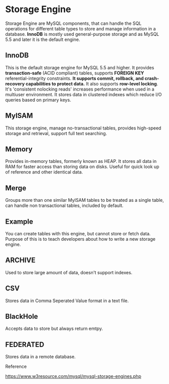 # Storage Engine

Storage Engine are MySQL components, that can handle the SQL operations for different table types to store and manage information in a database. **InnoDB** is mostly used general-purpose storage and as MySQL 5.5 and later it is the default engine. 

## InnoDB

This is the default storage engine for MySQL 5.5 and higher. It provides **transaction-safe** (ACID compliant) tables, supports **FOREIGN KEY** referential-integrity constraints. **It supports commit, rollback, and crash-recovery capabilities to protect data.** It also supports **row-level locking**. It's 'consistent nolocking reads' increases performance when used in a multiuser environment. It stores data in clustered indexes which reduce I/O queries based on primary keys. 

## MyISAM

This storage engine, manage no-transactional tables, provides high-speed storage and retrieval, support full text searching.

## Memory

Provides in-memory tables, formerly known as HEAP. It stores all data in RAM for faster access than storing data on disks. Useful for quick look up of reference and other identical data.

## Merge

Groups more than one similar MyISAM tables to be treated as a single table, can handle non transactional tables, included by default.

## Example

You can create tables with this engine, but cannot store or fetch data. Purpose of this is to teach developers about how to write a new storage engine.

## ARCHIVE

Used to store large amount of data, doesn't support indexes.

## CSV

Stores data in Comma Seperated Value format in a text file.

## BlackHole

Accepts data to store but always return emtpy.

## FEDERATED	

Stores data in a remote database.


Reference

https://www.w3resource.com/mysql/mysql-storage-engines.php
